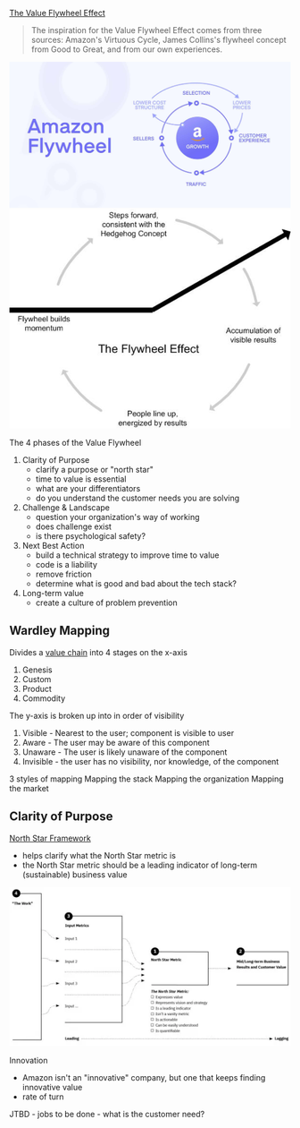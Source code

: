[The Value Flywheel Effect](https://www.amazon.com/Value-Flywheel-Effect-Accelerate-Organization-ebook/dp/B09V1RLRGG)

> The inspiration for the Value Flywheel Effect comes from three sources: Amazon's Virtuous Cycle, James Collins's flywheel concept from Good to Great, and from our own experiences.

![Amazon Flywheel](images/vfe/amazon_flywheel.png)
![Jim Collins - Value Flywheel](images/vfe/value_flywheel.png)


The 4 phases of the Value Flywheel
1. Clarity of Purpose
    - clarify a purpose or "north star"
    - time to value is essential
    - what are your differentiators
    - do you understand the customer needs you are solving
2. Challenge & Landscape
    - question your organization's way of working
    - does challenge exist
    - is there psychological safety?
3. Next Best Action
    - build a technical strategy to improve time to value
    - code is a liability
    - remove friction
    - determine what is good and bad about the tech stack?
4. Long-term value
    - create a culture of problem prevention


## Wardley Mapping
Divides a [value chain](https://www.investopedia.com/terms/v/valuechain.asp) into 4 stages on the x-axis
1. Genesis
2. Custom
3. Product
4. Commodity

The y-axis is broken up into in order of visibility
1. Visible - Nearest to the user; component is visible to user
2. Aware - The user may be aware of this component
3. Unaware - The user is likely unaware of the component
4. Invisible - the user has no visibility, nor knowledge, of the component

3 styles of mapping
Mapping the stack
Mapping the organization
Mapping the market


## Clarity of Purpose

[North Star Framework](https://amplitude.com/books/north-star/about-the-north-star-framework)
- helps clarify what the North Star metric is
- the North Star metric should be a leading indicator of long-term (sustainable) business value

![North Star Framework](images/vfe/northstar_framework.png)

Innovation
- Amazon isn't an "innovative" company, but one that keeps finding innovative value
- rate of turn

JTBD - jobs to be done
    - what is the customer need?